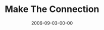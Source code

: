 ---
layout: message
category: message
series: "Hard Wired"
title: "Make The Connection"
date: 2006-09-03-00-00
message_id: 53
---